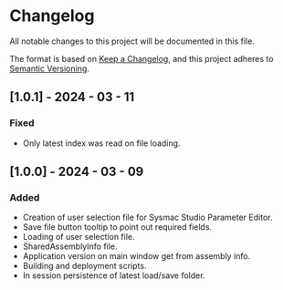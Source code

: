 # Changelog
All notable changes to this project will be documented in this file.

The format is based on [Keep a Changelog](https://keepachangelog.com/en/1.0.0/),
and this project adheres to [Semantic Versioning](https://semver.org/spec/v2.0.0.html).

## [1.0.1] - 2024 - 03 - 11

### Fixed

- Only latest index was read on file loading.

## [1.0.0] - 2024 - 03 - 09

### Added

- Creation of user selection file for Sysmac Studio Parameter Editor.
- Save file button tooltip to point out required fields.
- Loading of user selection file.
- SharedAssemblyInfo file.
- Application version on main window get from assembly info.
- Building and deployment scripts.
- In session persistence of latest load/save folder.
